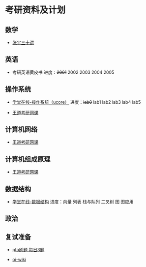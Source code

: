 # 考研资料及计划

## 数学

* [张宇三十讲](https://www.bilibili.com/video/BV1wq4y1w7mW)

## 英语

* 考研英语黄皮书 进度：~~2001~~ 2002 2003 2004 2005

## 操作系统

* [学堂在线-操作系统（ucore）](https://www.xuetangx.com/course/THU08091000267) 进度：~~lab0~~ lab1 lab2 lab3 lab4 lab5

* [王道考研网课](https://www.bilibili.com/video/BV1YE411D7nH)

## 计算机网络

* [王道考研网课](https://www.bilibili.com/video/BV19E411D78Q)

## 计算机组成原理

* [王道考研网课](https://www.bilibili.com/video/BV1BE411D7ii)

## 数据结构

* [学堂在线-数据结构](https://www.xuetangx.com/course/THU08091000384) 进度：向量 列表 栈与队列 二叉树 图 图应用

## 政治

## 复试准备

* [pta刷题 每日3题](https://pintia.cn/problem-sets/994805342720868352/problems/type/7)

* [oi-wiki](https://oi-wiki.org/)
